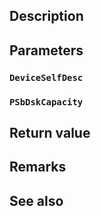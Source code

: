 ## Description

## Parameters

### `DeviceSelfDesc`

### `PSbDskCapacity`

## Return value

## Remarks

## See also